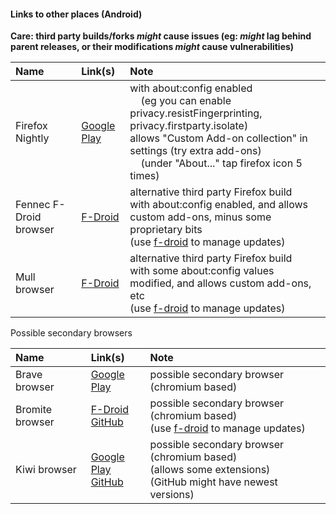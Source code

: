 #### Links to other places (Android)

**Care: third party builds/forks _might_ cause issues (eg: _might_ lag behind parent releases, or their modifications _might_ cause vulnerabilities)**

| Name | Link(s) | Note |
| :-- | :-- | :-- |
| Firefox Nightly | [Google Play](https://play.google.com/store/apps/details?id=org.mozilla.fenix) | with about:config enabled<br>&nbsp;&nbsp;&nbsp;&nbsp;(eg you can enable privacy.resistFingerprinting, privacy.firstparty.isolate)<br>allows "Custom Add-on collection" in settings (try extra add-ons)<br>&nbsp;&nbsp;&nbsp;&nbsp;(under "About..." tap firefox icon 5 times) |
| Fennec F-Droid browser | [F-Droid](https://f-droid.org/en/packages/org.mozilla.fennec_fdroid/) | alternative third party Firefox build<br>with about:config enabled, and allows custom add-ons, minus some proprietary bits<br>(use [f-droid](https://f-droid.org/) to manage updates) |
| Mull browser | [F-Droid](https://f-droid.org/en/packages/us.spotco.fennec_dos/) | alternative third party Firefox build<br>with some about:config values modified, and allows custom add-ons, etc<br>(use [f-droid](https://f-droid.org/) to manage updates) |

Possible secondary browsers

| Name | Link(s) | Note |
| :-- | :-- | :-- |
| Brave browser | [Google Play](https://play.google.com/store/apps/details?id=com.brave.browser) | possible secondary browser (chromium based) |
| Bromite browser | [F-Droid](https://www.bromite.org/fdroid)<br>[GitHub](https://github.com/bromite/bromite) | possible secondary browser (chromium based)<br>(use [f-droid](https://f-droid.org/) to manage updates) |
| Kiwi browser | [Google Play](https://play.google.com/store/apps/details?id=com.kiwibrowser.browser)<br>[GitHub](https://github.com/kiwibrowser/src.next) | possible secondary browser (chromium based)<br>(allows some extensions)<br>(GitHub might have newest versions) |
